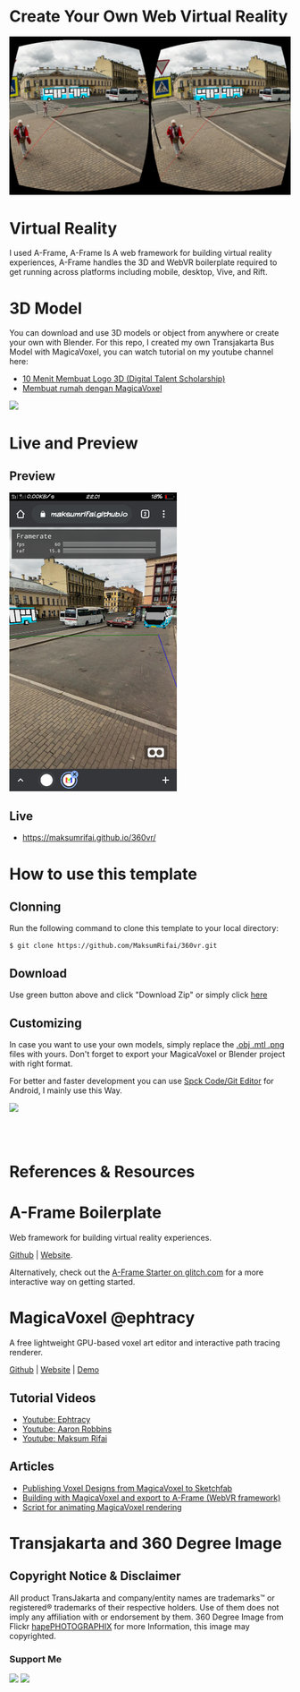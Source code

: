 # Create Your Own Web Virtual Reality

<a href="https://github.com/MaksumRifai/360vr/blob/master/preview-360-1.png"><img src="https://raw.githubusercontent.com/MaksumRifai/360vr/master/preview-360-1.png" width="600"></a>

# Virtual Reality
I used A-Frame, A-Frame Is A web framework for building virtual reality experiences, A-Frame handles the 3D and WebVR boilerplate required to get running across platforms including mobile, desktop, Vive, and Rift.

# 3D Model
You can download and use 3D models or object from anywhere or create your own with Blender. For this repo, I created my own Transjakarta Bus Model with MagicaVoxel, you can watch tutorial on my youtube channel here:

- [10 Menit Membuat Logo 3D (Digital Talent Scholarship)](https://www.youtube.com/watch?v=0GfNYFcDjMU&t=6s)
- [Membuat rumah dengan MagicaVoxel](https://www.youtube.com/watch?v=nbfeWj46R3c)

<a href="https://www.youtube.com/watch?v=0GfNYFcDjMU&t=6s"><img src="https://i3.ytimg.com/vi/0GfNYFcDjMU/hqdefault.jpg"></a>

# Live and Preview
## Preview
<a href="https://github.com/MaksumRifai/360vr/blob/master/preview-360-2"><img src="https://raw.githubusercontent.com/MaksumRifai/360vr/master/preview-360-2.png" width="300"></a>
## Live
- https://maksumrifai.github.io/360vr/

# How to use this template
## Clonning
Run the following command to clone this template to your local directory:
```
$ git clone https://github.com/MaksumRifai/360vr.git

```
## Download
Use green button above and click "Download Zip" or simply click [here](https://github.com/MaksumRifai/360vr/archive/master.zip)
## Customizing
In case you want to use your own models, simply replace the [.obj .mtl .png](https://en.m.wikipedia.org/wiki/Wavefront_.obj_file) files with yours. Don't forget to export your MagicaVoxel or Blender project with right format.

For better and faster development you can use [Spck Code/Git Editor](http://play.google.com/store/apps/details?id=io.spck) for Android, I mainly use this Way.

<a href="https://github.com/MaksumRifai/360vr/blob/master/360vr.gif"><img src="https://raw.githubusercontent.com/MaksumRifai/360vr/master/360vr.gif" width="450"></a>

<br/><br/>
# References & Resources

# A-Frame Boilerplate

Web framework for building virtual reality experiences.

[Github](https://github.com/aframevr/aframe) | [Website](https://aframe.io).

Alternatively, check out the [A-Frame Starter on
glitch.com](https://glitch.com/~aframe) for a more interactive way on getting
started.

# MagicaVoxel @ephtracy

A free lightweight GPU-based voxel art editor and interactive path tracing renderer.

[Github](https://github.com/ephtracy) | [Website](https://ephtracy.github.io/) | [Demo](https://youtu.be/mfKx4j-C6nI)

## Tutorial Videos

- [Youtube: Ephtracy](https://youtu.be/d_WymsNdRBA)
- [Youtube: Aaron Robbins](https://www.youtube.com/playlist?list=PLHtmobOgsDvlikllA1MBk7pk_DWlmtR_S)
- [Youtube: Maksum Rifai](https://www.youtube.com/watch?v=0GfNYFcDjMU&t=42s)

## Articles

- [Publishing Voxel Designs from MagicaVoxel to Sketchfab](https://blog.sketchfab.com/publishing-voxel-designs-from-magicavoxel-to-sketchfab/)
- [Building with MagicaVoxel and export to A-Frame (WebVR framework)](https://aframe.io/docs/0.3.0/guides/building-with-magicavoxel.html)
- [Script for animating MagicaVoxel rendering](http://drinkdecaf.com/magicavoxel_animate)

# Transjakarta and 360 Degree Image

## Copyright Notice & Disclaimer

All product TransJakarta and company/entity names are trademarks™ or registered® trademarks of their respective holders. Use of them does not imply any affiliation with or endorsement by them.
360 Degree Image from Flickr [hapePHOTOGRAPHIX](https://www.flickr.com/photos/hapephotographix/50878573691/in/pool-equirectangular/) for more Information, this image may copyrighted.

### Support Me
<a href="https://www.paypal.me/maksumrifai"><img src="https://encrypted-tbn0.gstatic.com/images?q=tbn%3AANd9GcSRU16oC9ndfwmD5a14Df0X7B96ummOHmQGsg&usqp=CAU" width="200"></a> <a href="https://invoice.xendit.co/donation/Dukungan"><img src="https://encrypted-tbn0.gstatic.com/images?q=tbn%3AANd9GcROR5VQJr0XTxLh-kmhGyyyQA0i8ISLTxQRcg&usqp=CAU" width="200"></a>


